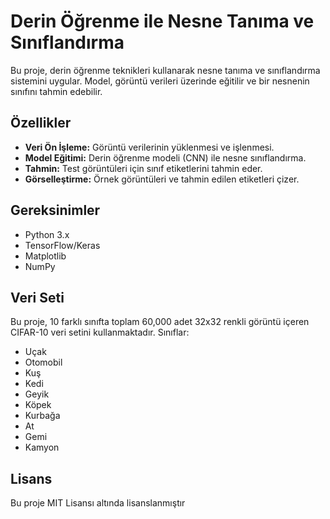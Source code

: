 # Derin Öğrenme ile Nesne Tanıma ve Sınıflandırma

Bu proje, derin öğrenme teknikleri kullanarak nesne tanıma ve sınıflandırma sistemini uygular. Model, görüntü verileri üzerinde eğitilir ve bir nesnenin sınıfını tahmin edebilir.

## Özellikler
- **Veri Ön İşleme:** Görüntü verilerinin yüklenmesi ve işlenmesi.
- **Model Eğitimi:**  Derin öğrenme modeli (CNN) ile nesne sınıflandırma.
- **Tahmin:** Test görüntüleri için sınıf etiketlerini tahmin eder.
- **Görselleştirme:** Örnek görüntüleri ve tahmin edilen etiketleri çizer.

## Gereksinimler

- Python 3.x
- TensorFlow/Keras
- Matplotlib
- NumPy

## Veri Seti
Bu proje, 10 farklı sınıfta toplam 60,000 adet 32x32 renkli görüntü içeren CIFAR-10 veri setini kullanmaktadır. Sınıflar:

- Uçak
- Otomobil
- Kuş
- Kedi
- Geyik
- Köpek
- Kurbağa
- At
- Gemi
- Kamyon

## Lisans
Bu proje MIT Lisansı altında lisanslanmıştır 
